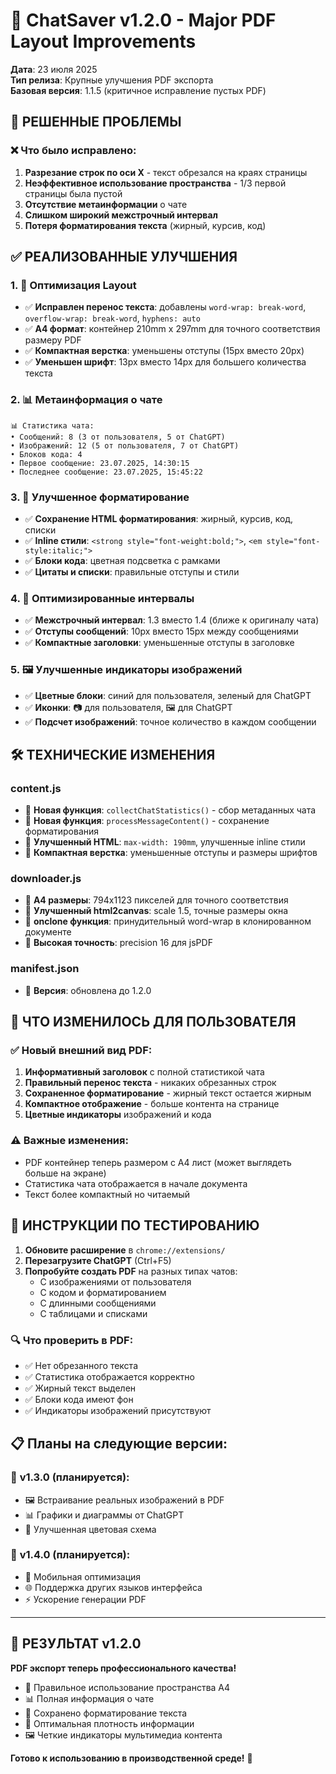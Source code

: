 # 🚀 ChatSaver v1.2.0 - Major PDF Layout Improvements

**Дата**: 23 июля 2025  
**Тип релиза**: Крупные улучшения PDF экспорта  
**Базовая версия**: 1.1.5 (критичное исправление пустых PDF)

## 🎯 РЕШЕННЫЕ ПРОБЛЕМЫ

### ❌ Что было исправлено:
1. **Разрезание строк по оси X** - текст обрезался на краях страницы
2. **Неэффективное использование пространства** - 1/3 первой страницы была пустой  
3. **Отсутствие метаинформации** о чате
4. **Слишком широкий межстрочный интервал**
5. **Потеря форматирования текста** (жирный, курсив, код)

## ✅ РЕАЛИЗОВАННЫЕ УЛУЧШЕНИЯ

### 1. 📐 **Оптимизация Layout**
- ✅ **Исправлен перенос текста**: добавлены `word-wrap: break-word`, `overflow-wrap: break-word`, `hyphens: auto`
- ✅ **A4 формат**: контейнер 210mm x 297mm для точного соответствия размеру PDF
- ✅ **Компактная верстка**: уменьшены отступы (15px вместо 20px)
- ✅ **Уменьшен шрифт**: 13px вместо 14px для большего количества текста

### 2. 📊 **Метаинформация о чате**
```
📊 Статистика чата:
• Сообщений: 8 (3 от пользователя, 5 от ChatGPT)  
• Изображений: 12 (5 от пользователя, 7 от ChatGPT)
• Блоков кода: 4
• Первое сообщение: 23.07.2025, 14:30:15
• Последнее сообщение: 23.07.2025, 15:45:22
```

### 3. 🎨 **Улучшенное форматирование**
- ✅ **Сохранение HTML форматирования**: жирный, курсив, код, списки
- ✅ **Inline стили**: `<strong style="font-weight:bold;">`, `<em style="font-style:italic;">`
- ✅ **Блоки кода**: цветная подсветка с рамками
- ✅ **Цитаты и списки**: правильные отступы и стили

### 4. 📏 **Оптимизированные интервалы**
- ✅ **Межстрочный интервал**: 1.3 вместо 1.4 (ближе к оригиналу чата)
- ✅ **Отступы сообщений**: 10px вместо 15px между сообщениями
- ✅ **Компактные заголовки**: уменьшенные отступы в заголовке

### 5. 🖼️ **Улучшенные индикаторы изображений**
- ✅ **Цветные блоки**: синий для пользователя, зеленый для ChatGPT
- ✅ **Иконки**: 📷 для пользователя, 🖼️ для ChatGPT  
- ✅ **Подсчет изображений**: точное количество в каждом сообщении

## 🛠️ ТЕХНИЧЕСКИЕ ИЗМЕНЕНИЯ

### **content.js**
- 🔧 **Новая функция**: `collectChatStatistics()` - сбор метаданных чата
- 🔧 **Новая функция**: `processMessageContent()` - сохранение форматирования
- 🔧 **Улучшенный HTML**: `max-width: 190mm`, улучшенные inline стили
- 🔧 **Компактная верстка**: уменьшенные отступы и размеры шрифтов

### **downloader.js**  
- 🔧 **A4 размеры**: 794x1123 пикселей для точного соответствия
- 🔧 **Улучшенный html2canvas**: scale 1.5, точные размеры окна
- 🔧 **onclone функция**: принудительный word-wrap в клонированном документе
- 🔧 **Высокая точность**: precision 16 для jsPDF

### **manifest.json**
- 🔧 **Версия**: обновлена до 1.2.0

## 📱 ЧТО ИЗМЕНИЛОСЬ ДЛЯ ПОЛЬЗОВАТЕЛЯ

### ✅ **Новый внешний вид PDF:**
1. **Информативный заголовок** с полной статистикой чата
2. **Правильный перенос текста** - никаких обрезанных строк
3. **Сохраненное форматирование** - жирный текст остается жирным
4. **Компактное отображение** - больше контента на странице
5. **Цветные индикаторы** изображений и кода

### ⚠️ **Важные изменения:**
- PDF контейнер теперь размером с A4 лист (может выглядеть больше на экране)
- Статистика чата отображается в начале документа
- Текст более компактный но читаемый

## 🧪 ИНСТРУКЦИИ ПО ТЕСТИРОВАНИЮ

1. **Обновите расширение** в `chrome://extensions/`
2. **Перезагрузите ChatGPT** (Ctrl+F5)  
3. **Попробуйте создать PDF** на разных типах чатов:
   - С изображениями от пользователя
   - С кодом и форматированием  
   - С длинными сообщениями
   - С таблицами и списками

### 🔍 **Что проверить в PDF:**
- ✅ Нет обрезанного текста
- ✅ Статистика отображается корректно
- ✅ Жирный текст выделен
- ✅ Блоки кода имеют фон
- ✅ Индикаторы изображений присутствуют

## 📋 **Планы на следующие версии:**

### 🚧 **v1.3.0 (планируется):**
- 🖼️ Встраивание реальных изображений в PDF
- 📊 Графики и диаграммы от ChatGPT
- 🎨 Улучшенная цветовая схема

### 🚧 **v1.4.0 (планируется):**
- 📱 Мобильная оптимизация
- 🌐 Поддержка других языков интерфейса
- ⚡ Ускорение генерации PDF

---

## 🎉 **РЕЗУЛЬТАТ v1.2.0**

**PDF экспорт теперь профессионального качества!**

- 📄 Правильное использование пространства A4
- 📊 Полная информация о чате
- 🎨 Сохранено форматирование текста  
- 📏 Оптимальная плотность информации
- 🖼️ Четкие индикаторы мультимедиа контента

**Готово к использованию в производственной среде!** 💪 